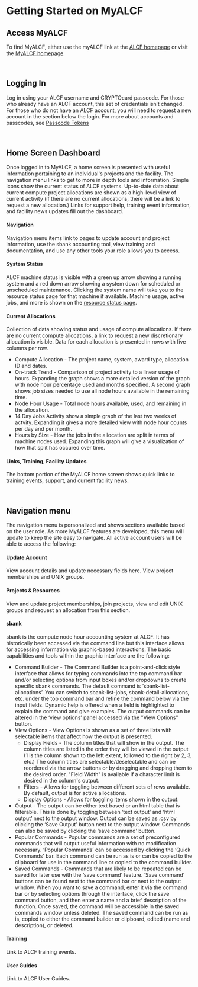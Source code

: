 # Getting Started on MyALCF

## Access MyALCF
To find MyALCF, either use the myALCF link at the [ALCF homepage](https:alcf.anl.gov) or visit the [MyALCF homepage](my.alcf.anl.gov)


<br>

## Logging In
Log in using your ALCF username and CRYPTOcard passcode. For those who already have an ALCF account, this set of credentials isn’t changed. For those who do not have an ALCF account, you will need to request a new account in the section below the login. For more about accounts and passcodes, see [Passcode Tokens](https://docs.alcf.anl.gov/account-project-management/accounts-and-access/alcf-passcode-tokens/)

<br>


## Home Screen Dashboard

Once logged in to MyALCF, a home screen is presented with useful information pertaining to an individual's projects and the facility. The navigation menu links to get to more in depth tools and information. Simple icons show the current status of ALCF systems. Up-to-date data about current compute project allocations are shown as a high-level view of current activity (if there are no current allocations, there will be a link to request a new allocation.) Links for support help, training event information, and facility news updates fill out the dashboard.

#### Navigation
Navigation menu items link to pages to update account and project information, use the sbank accounting tool, view training and documentation, and use any other tools your role allows you to access.  
#### System Status 
ALCF machine status is visible with a green up arrow showing a running system and a red down arrow showing a system down for scheduled or unscheduled maintenance. Clicking the system name will take you to the resource status page for that machine if available. Machine usage, active jobs, and more is shown on the [resource status page](https://status.alcf.anl.gov/#/home). 
#### Current Allocations  
Collection of data showing status and usage of compute allocations. If there are no current compute allocations, a link to request a new discretionary allocation is visible. Data for each allocation is presented in rows with five columns per row. 
- Compute Allocation - The project name, system, award type, allocation ID and dates. 
- On-track Trend - Comparison of project activity to a linear usage of hours. Expanding the graph shows a more detailed version of the graph with node hour percentage used and months specified. A second graph shows job sizes needed to use all node hours available in the remaining time. 
- Node Hour Usage - Total node hours available, used, and remaining in the allocation. 
- 14 Day Jobs Activity show a simple graph of the last two weeks of actvity. Expanding it gives a more detailed view with node hour counts per day and per month. 
- Hours by Size - How the jobs in the allocation are split in terms of machine nodes used. Expanding this graph will give a visualization of how that split has occured over time.  
#### Links, Training, Facility Updates 
The bottom portion of the MyALCF home screen shows quick links to training events, support, and current facility news.

<br>


## Navigation menu
The navigation menu is personalized and shows sections available based on the user role. As more MyALCF features are developed, this menu will update to keep the site easy to navigate. All active account users will be able to access the following:  

#### Update Account
View account details and update necessary fields here. View project memberships and UNIX groups.

#### Projects & Resources
View and update project memberships, join projects, view and edit UNIX groups and request an allocation from this section.

#### sbank
sbank is the compute node hour accounting system at ALCF. It has historically been accessed via the command line but this interface allows for accessing information via graphic-based interactions. The basic capabilities and tools within the graphic interface are the following:
- Command Builder -
The Command Builder is a point-and-click style interface that allows for typing commands into the top command bar and/or selecting options from input boxes and/or dropdowns to create specific sbank commands. The default command is ‘sbank-list-allocations’. You can switch to sbank-list-jobs, sbank-detail-allocations, etc. under the top command bar and refine the command below via the input fields. Dynamic help is offered when a field is highlighted to explain the command and give examples. The output commands can be altered in the ‘view options’ panel accessed via the "View Options" button. 
- View Options -
View Options is shown as a set of three lists with selectable items that affect how the output is presented.
  * Display Fields -
The column titles that will show in the output. The column titles are listed in the order they will be viewed in the output (1 is the column shown to the left extent, followed to the right by 2, 3, etc.) The column titles are selectable/deselectable and can be reordered via the arrow buttons or by dragging and dropping them to the desired order. "Field Width" is available if a character limit is desired in the column's output.
  * Filters -
Allows for toggling between different sets of rows available. By default, output is for active allocations.
  * Display Options -
Allows for toggling items shown in the output.
- Output -
The output can be either text based or an html table that is filterable. This is done by toggling between ‘text output’ and ‘html output’ next to the output window. Output can be saved as .csv by clicking the ‘Save Output’ button next to the output window.
Commands can also be saved by clicking the ‘save command’ button. 
- Popular Commands - 
Popular commands are a set of preconfigured commands that will output useful information with no modification necessary.  ‘Popular Commands’ can be accessed by clicking the ‘Quick Commands’ bar. Each command can be run as is or can be copied to the clipboard for use in the command line or copied to the command builder.
- Saved Commands -
Commands that are likely to be repeated can be saved for later use with the ‘save command’ feature. ‘Save command’ buttons can be found next to the command bar or next to the output window. When you want to save a command, enter it via the command bar or by selecting options through the interface, click the save command button, and then enter a name and a brief description of the function. Once saved, the command will be accessible in the saved commands window unless deleted. The saved command can be run as is, copied to either the command builder or clipboard, edited (name and description), or deleted. 


#### Training 
Link to ALCF training events.

#### User Guides
Link to ALCF User Guides.



